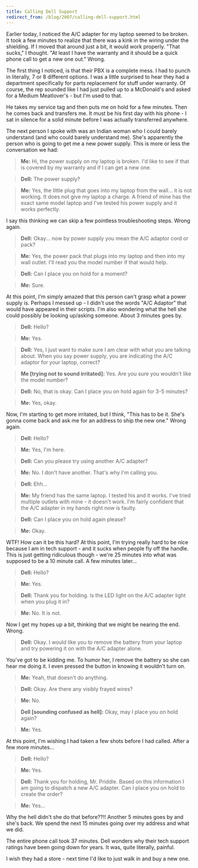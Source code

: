 ```yaml
---
title: Calling Dell Support
redirect_from: /blog/2007/calling-dell-support.html
---
```


Earlier today, I noticed the A/C adapter for my laptop seemed to be broken. It
took a few minutes to realize that there was a kink in the wiring under the
shielding. If I moved that around just a bit, it would work properly. "That
sucks," I thought. "At least I have the warranty and it should be a quick
phone call to get a new one out." Wrong.

The first thing I noticed, is that their PBX is a complete mess. I had to
punch in literally, 7 or 8 different options. I was a little surprised to hear
they had a department specifically for parts replacement for stuff under
warranty. Of course, the rep sounded like I had just pulled up to a McDonald's
and asked for a Medium Meatlover's - but I'm used to that.

He takes my service tag and then puts me on hold for a few minutes. Then he
comes back and transfers me. It must be his first day with his phone - I sat
in silence for a solid minute before I was actually transferred anywhere.

The next person I spoke with was an Indian woman who I could barely understand
(and who could barely understand me). She's apparently the person who is going
to get me a new power supply. This is more or less the conversation we had:

> **Me:** Hi, the power supply on my laptop is broken. I'd like to see if that
> is covered by my warranty and if I can get a new one.

> **Dell:** The power supply?

> **Me:** Yes, the little plug that goes into my laptop from the wall... it is
> not working. It does not give my laptop a charge. A friend of mine has the
> exact same model laptop and I've tested his power supply and it works
> perfectly.

I say this thinking we can skip a few pointless troubleshooting steps. Wrong
again.

> **Dell:** Okay... now by power supply you mean the A/C adaptor cord or pack?

> **Me:** Yes, the power pack that plugs into my laptop and then into my wall
> outlet. I'll read you the model number if that would help.

> **Dell:** Can I place you on hold for a moment?

> **Me:** Sure.

At this point, I'm simply amazed that this person can't grasp what a power
supply is. Perhaps I messed up - I didn't use the words "A/C Adaptor" that
would have appeared in their scripts. I'm also wondering what the hell she
could possibly be looking up/asking someone. About 3 minutes goes by.

> **Dell:** Hello?

> **Me:** Yes.

> **Dell:** Yes, I just want to make sure I am clear with what you are talking
> about. When you say power supply, you are indicating the A/C adaptor for
> your laptop, correct?

> **Me [trying not to sound irritated]:** Yes. Are you sure you wouldn't like
> the model number?

> **Dell:** No, that is okay. Can I place you on hold again for 3-5 minutes?

> **Me:** Yes, okay.

Now, I'm starting to get more irritated, but I think, "This has to be it.
She's gonna come back and ask me for an address to ship the new one." Wrong
again.

> **Dell:** Hello?

> **Me:** Yes, I'm here.

> **Dell:** Can you please try using another A/C adapter?

> **Me:** No. I don't have another. That's why I'm calling you.

> **Dell:** Ehh...

> **Me:** My friend has the same laptop. I tested his and it works. I've tried
> multiple outlets with mine - it doesn't work. I'm fairly confident that the
> A/C adapter in my hands right now is faulty.

> **Dell:** Can I place you on hold again please?

> **Me:** Okay.

WTF! How can it be this hard? At this point, I'm trying really hard to be nice
because I am in tech support - and it sucks when people fly off the handle.
This is just getting ridiculous though - we're 25 minutes into what was
supposed to be a 10 minute call. A few minutes later...

> **Dell:** Hello?

> **Me:** Yes.

> **Dell:** Thank you for holding. Is the LED light on the A/C adapter light
> when you plug it in?

> **Me:** No. It is not.

Now I get my hopes up a bit, thinking that we might be nearing the end. Wrong.

> **Dell:** Okay. I would like you to remove the battery from your laptop and
> try powering it on with the A/C adapter alone.

You've got to be kidding me. To humor her, I remove the battery so she can
hear me doing it. I even pressed the button in knowing it wouldn't turn on.

> **Me:** Yeah, that doesn't do anything.

> **Dell:** Okay. Are there any visibly frayed wires?

> **Me:** No.

> **Dell [sounding confused as hell]:** Okay, may I place you on hold again?

> **Me:** Yes.

At this point, I'm wishing I had taken a few shots before I had called. After
a few more minutes...

> **Dell:** Hello?

> **Me:** Yes.

> **Dell:** Thank you for holding, Mr. Priddle. Based on this information I am
> going to dispatch a new A/C adapter. Can I place you on hold to create the
> order?

> **Me:** Yes...

Why the hell didn't she do that before??!! Another 5 minutes goes by and she's
back. We spend the next 15 minutes going over my address and what we did.

The entire phone call took 37 minutes. Dell wonders why their tech support
ratings have been going down for years. It was, quite literally, painful.

I wish they had a store - next time I'd like to just walk in and buy a new
one.
